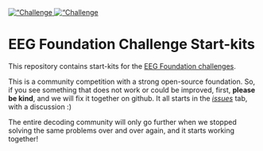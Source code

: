 <a target="_blank" href="https://colab.research.google.com/github/eeg2025/startkit/blob/main/challenge_1.ipynb">
  <img src="https://colab.research.google.com/assets/colab-badge.svg" alt=“Challenge 1 start-kit"/>
</a>
<a target="_blank" href="https://colab.research.google.com/github/eeg2025/startkit/blob/main/challenge_2.ipynb">
  <img src="https://colab.research.google.com/assets/colab-badge.svg" alt=“Challenge 2 start-kit"/>
</a>

# EEG Foundation Challenge Start-kits

This repository contains start-kits for the [EEG Foundation challenges](https://eeg2025.github.io).

This is a community competition with a strong open-source foundation.
So, if you see something that does not work or could be improved, first, **please be kind**, and we will fix it together on github. It all starts in the [*issues*](https://github.com/eeg2025/startkit/issues) tab, with a discussion :)

The entire decoding community will only go further when we stopped solving the same problems over and over again, and it starts working together!